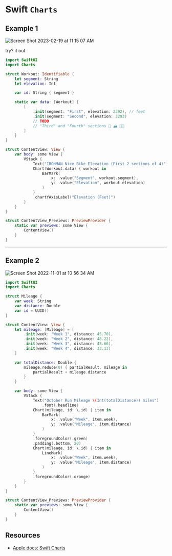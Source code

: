 # Swift `Charts`

## Example 1

![Screen Shot 2023-02-19 at 11 15 07 AM](https://user-images.githubusercontent.com/1819208/219960467-d33c4b6f-2783-4883-97d2-2f8ec53b68eb.png)


try? it out 

```swift
import SwiftUI
import Charts

struct Workout: Identifiable {
    let segment: String
    let elevation: Int

    var id: String { segment }

    static var data: [Workout] {
        [
            .init(segment: "First", elevation: 2392), // feet
            .init(segment: "Second", elevation: 3293)
            // TODO
            // "Third" and "Fourth" sections 🎉 🏔 🚴🏾
        ]
    }
}

struct ContentView: View {
    var body: some View {
        VStack {
            Text("IRONMAN Nice Bike Elevation (First 2 sections of 4)")
            Chart(Workout.data) { workout in
                BarMark(
                    x: .value("Segment", workout.segment),
                    y: .value("Elevation", workout.elevation)
                )
            }
            .chartYAxisLabel("Elevation (Feet)")
        }
    }
}

struct ContentView_Previews: PreviewProvider {
    static var previews: some View {
        ContentView()
    }
}
```

***

## Example 2

![Screen Shot 2022-11-01 at 10 56 34 AM](https://user-images.githubusercontent.com/1819208/199264080-aa7dc3f0-8dcf-43c6-b551-bbf5f48084fb.png)


```swift
import SwiftUI
import Charts

struct Mileage {
    var week: String
    var distance: Double
    var id = UUID()
}

struct ContentView: View {
    let mileage: [Mileage] = [
        .init(week: "Week 1", distance: 45.70),
        .init(week: "Week 2", distance: 48.22),
        .init(week: "Week 3", distance: 45.66),
        .init(week: "Week 4", distance: 33.13)
    ]

    var totalDistance: Double {
        mileage.reduce(0) { partialResult, mileage in
            partialResult + mileage.distance
        }
    }

    var body: some View {
        VStack {
            Text("October Run Mileage \(Int(totalDistance)) miles")
                .font(.headline)
            Chart(mileage, id: \.id) { item in
                BarMark(
                    x: .value("Week", item.week),
                    y: .value("Mileage", item.distance)
                )
            }
            .foregroundColor(.green)
            .padding(.bottom, 20)
            Chart(mileage, id: \.id) { item in
                LineMark(
                    x: .value("Week", item.week),
                    y: .value("Mileage", item.distance)
                )
            }
            .foregroundColor(.orange)
        }
    }
}

struct ContentView_Previews: PreviewProvider {
    static var previews: some View {
        ContentView()
    }
}
```

## Resources 

* [Apple docs: Swift Charts](https://developer.apple.com/documentation/charts)
